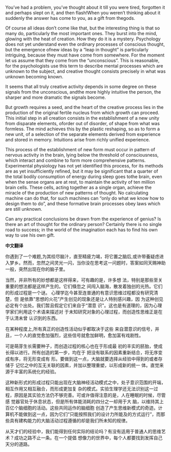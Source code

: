 

You’ve had a problem, you’ve thought about it till you were tired, forgotten it and perhaps slept on it, and then flash!When you weren’t thinking about it suddenly the answer has come to you, as a gift from thegods.

Of course all ideas don’t come like that, but the interesting thing is that so many do, particularly the most important ones. They burst into the mind, glowing with the heat of creation. How they do it is a mystery. Psychology does not yet understand even the ordinary processes of conscious thought, but the emergence ofnew ideas by a “leap in thought” is particularly intriguing, because they must have come from somewhere. For the moment let us assume that they come from the “unconscious”. This is reasonable, for the psychologists use this term to describe mental processes which are unknown to the subject, and creative thought consists precisely in what was unknown becoming known.

It seems that all truly creative activity depends in some degree on these signals from the unconscious, andthe more highly intuitive the person, the sharper and more dramatic the signals become.

But growth requires a seed, and the heart of the creative process lies in the production of the original fertile nucleus from which growth can proceed. This initial step in all creation consists in the establishment of a new unity from disparate elements, oforder out of disorder, of shape from what was formless. The mind achieves this by the plastic reshaping, so as to form a new unit, of a selection of the separate elements derived from experience and stored in memory. Intuitions arise from richly unified experience.

This process of the establishment of new form must occur in pattern of nervous activity in the brain, lying below the threshold of consciousness, which interact and combine to form more comprehensive patterns. Experimental physiology has not yet identified this process, for its methods are as yet insufficiently refined, but it may be significant that a quarter of the total bodily consumption of energy during sleep goes tothe brain, even when the sense organs are at rest, to maintain the activity of ten million brain cells. These cells, acting together as a single organ, achieve the miracle of the production of new patterns of thought. No calculating machine can do that, for such machines can “only do what we know how to design them to do”, and these formative brain processes obey laws which are still unknown.

Can any practical conclusions be drawn from the experience of genius? Is there an art of thought for the ordinary person? Certainly there is no single road to success; in the world of the imagination each has to find his own way to use his own gift.

**中文翻译**

你遇到了一个难题,为其绞尽脑汁，直至精疲力竭，将它置之脑后,或许带養疑虑进入梦乡。然而，忽然之间灵光一闪，当你没在思考这一问题时，答案如同天赐神助一般，突然出现在你的脑子里。 



当然，并非所有的妙想都是这样得来，可有趣的是，许多想 法，特别是那些至关重要的想法都是这样产生的。它们倏忽之 间闯入脑海，散发着独创的光热。它们的形成过程是一个谜。 心理学迄今甚至连普通的有意识思维过程都没有研究清楚，但 是依靠"思想的火花”产生创见的现象还是让人特别感兴趣，因 为这种创见必定有个出处。我们暂且假定它们来自于“潜意 识"。这也是有道理的，因为心理学家们利用这个术语来描述对 于未知研究对象的心理过程，而创造性思维正是在于认清未曾 认识到的东西。

在某种程度上,所有真正的创造性活动似乎都取决于这些 来自潜意识的信号，并且，一个人的直觉愈加强烈，这些信号就愈加鲜明，愈加富有戏剧性。

可是萌芽生长需要种子，而创造过程的核心也在于形成最 初的丰实的胚胎，使成长得以进行。所有创造的第一步，均在于 把没有联系的因素重新结合，将无序变成有序，将无形变成有 形。要做到这一点，大脑就要选择从经验中得到的或者存储于 记忆之中的互无关联的因素，并加以整理重塑，以形成新的统一 体。直觉来源于丰富的系统化的经验。

这种新形式的形成过程只能出现在大脑神经活动模式之中，处子意识范围的开端，相互作用又相互融合，而形成更加复 杂的模式。实验生理学还无法识别这一过程，原因是其实验方法仍不够完善。可或许值得注意的是，人在睡眠的时候，尽管感 觉器官处于休息状态，但是所有体能消耗的四分之一却用于大 脑，以维持其上百亿个脑细胞的活动。这些共同运作的脑细胞 创造了产生思维新模式的奇迹。计算机不能做到这一点，因为它们“只能按照我们的设计力所能及的方式运行”，而那些具有建构能力的大脑活动过程遵循的却是我们所未知的规律。

从天才们的经验中，我们能得到任何实际的结论吗？有没有适用于普通人的思维艺术？成功之路不止一条。在一个提倡 想像力的世界中，每个人都要找到发挥自己天分的道路。